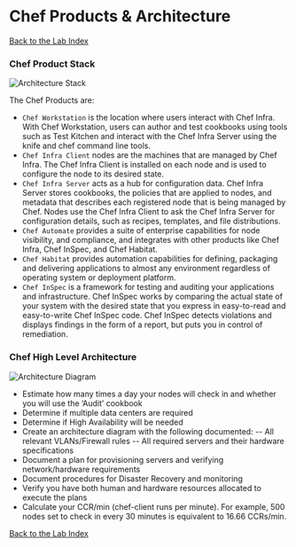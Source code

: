 # Chef Products & Architecture
  
[Back to the Lab Index](../README.md#cooking-up-compliance---workshop)
  
### Chef Product Stack
  
![Architecture Stack](/labs/images/architecture_stack.png "Architecture Stack")
  
The Chef Products are:
 - ```Chef Workstation``` is the location where users interact with Chef Infra. With Chef Workstation, users can author and test cookbooks using tools such as Test Kitchen and interact with the Chef Infra Server using the knife and chef command line tools.
 - ```Chef Infra Client``` nodes are the machines that are managed by Chef Infra. The Chef Infra Client is installed on each node and is used to configure the node to its desired state.
 - ```Chef Infra Server``` acts as a hub for configuration data. Chef Infra Server stores cookbooks, the policies that are applied to nodes, and metadata that describes each registered node that is being managed by Chef. Nodes use the Chef Infra Client to ask the Chef Infra Server for configuration details, such as recipes, templates, and file distributions.
 - ```Chef Automate``` provides a suite of enterprise capabilities for node visibility, and compliance, and integrates with other products like Chef Infra, Chef InSpec, and Chef Habitat.
  - ```Chef Habitat``` provides automation capabilities for defining, packaging and delivering applications to almost any environment regardless of operating system or deployment platform. 
  - ```Chef InSpec``` is a framework for testing and auditing your applications and infrastructure. Chef InSpec works by comparing the actual state of your system with the desired state that you express in easy-to-read and easy-to-write Chef InSpec code. Chef InSpec detects violations and displays findings in the form of a report, but puts you in control of remediation.
  
### Chef High Level Architecture
  
  
![Architecture Diagram](/labs/images/architecture_diagram.png "Architecture Diagram")
  
- Estimate how many times a day your nodes will check in and whether you will use the ‘Audit’ cookbook
- Determine if multiple data centers are required
- Determine if High Availability will be needed
- Create an architecture diagram with the following documented:
-- All relevant VLANs/Firewall rules
-- All required servers and their hardware specifications 
- Document a plan for provisioning servers and verifying network/hardware requirements 
- Document procedures for Disaster Recovery and monitoring
- Verify you have both human and hardware resources allocated to execute the plans
- Calculate your CCR/min (chef-client runs per minute). For example, 500 nodes set to check in every 30 minutes is equivalent to 16.66 CCRs/min.


  
  
[Back to the Lab Index](../README.md#cooking-up-compliance---workshop)
